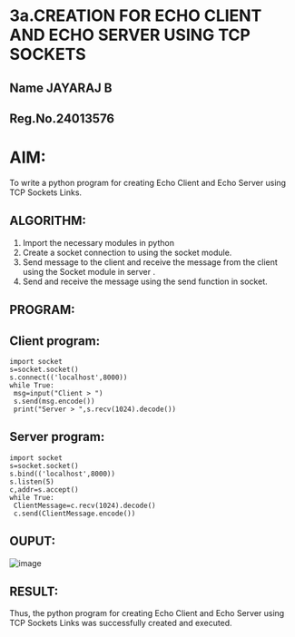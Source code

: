 # 3a.CREATION FOR ECHO CLIENT AND ECHO SERVER USING TCP SOCKETS
## Name JAYARAJ B
## Reg.No.24013576
# AIM:
To write a python program for creating Echo Client and Echo Server using TCP
Sockets Links.
## ALGORITHM:
1. Import the necessary modules in python
2. Create a socket connection to using the socket module.
3. Send message to the client and receive the message from the client using the Socket module in
 server .
4. Send and receive the message using the send function in socket.
## PROGRAM:

## Client program:
```
import socket
s=socket.socket()
s.connect(('localhost',8000))
while True:
 msg=input("Client > ")
 s.send(msg.encode())
 print("Server > ",s.recv(1024).decode())
```
## Server program:
```
import socket
s=socket.socket()
s.bind(('localhost',8000))
s.listen(5)
c,addr=s.accept()
while True:
 ClientMessage=c.recv(1024).decode()
 c.send(ClientMessage.encode())
```
## OUPUT:

![image](https://github.com/user-attachments/assets/2d071712-8a68-484b-8594-35d277a89719)

## RESULT:
Thus, the python program for creating Echo Client and Echo Server using TCP Sockets Links 
was successfully created and executed.
